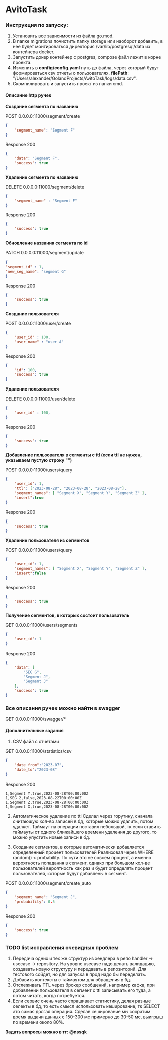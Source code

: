 # **AvitoTask**

### **Инструкция по запуску:**

1. Установить все зависимости из файла go.mod.
2. В папке migrations почистить папку storage или наоборот добавить, в нее будет монтироваться директория /var/lib/postgresql/data из контейнера docker.
3. Запустить докер контейнер с postgres, сompose файл лежит в корне проекта.
4. Изменить в **config/config.yaml** путь до файла, через который будут формироваться csv отчеты о пользователях.
**filePath**: "/Users/alexander/GolandProjects/AvitoTask/logs/data.csv".
5. Скомпилировать и запустить проект из папки cmd.

#### **Описание http ручек**

**Создание сегмента по названию**

POST 0.0.0.0:11000/segment/create
````json
{
    "segment_name": "Segment F"
}
````

Response 200
````json
{
    "data": "Segment F",
    "success": true
}
````





**Удаление сегмента по названию**

DELETE 0.0.0.0:11000/segment/delete
````json
{
    "segment_name" : "Segment F"
}
````

Response 200
````json
{
    "success": true
}
````

**Обновление названия сегмента по id**

PATCH 0.0.0.0:11000/segment/update
````json
{
"segment_id" : 1,
"new_seg_name": "segment G"
}
````

Response 200
````json
{
    "success": true
}
````

**Создание пользователя**

POST 0.0.0.0:11000/user/create
````json
{   
    "user_id" : 100,
    "user_name" : "user A"
}
````

Response 200
````json
{
    "id": 100,
    "success": true
}
````

**Удаление пользователя**

DELETE 0.0.0.0:11000/user/delete
````json
{   
    "user_id" : 100,
}
````

Response 200
````json
{
    "success": true
}
````

**Добавление пользователя в сегменты с ttl (если ttl не нужен, указываем пустую строку "")**

POST 0.0.0.0:11000/users/query

````json
{
    "user_id": 1,
    "ttl": ["2023-08-28", "2023-08-28", "2023-08-28"],
    "segment_names": [ "Segment X", "Segment Y", "Segment Z" ],
    "insert":true
}
````

Response 200
````json
{
    "success": true
}
````

**Удаление пользователя из сегментов**

POST 0.0.0.0:11000/users/query

````json
{
    "user_id": 1,
    "segment_names": [ "Segment X", "Segment Y", "Segment Z" ],
    "insert":false
}
````

Response 200
````json
{
    "success": true
}
````

**Получение сегментов, в которых состоит пользователь**

GET 0.0.0.0:11000/users/segments

````json
{
    "user_id": 1
}
````

Response 200
````json
{
    "data": [
        "SEG G",
        "Segment J",
        "Segment J"
    ],
    "success": true
}
````

### Все описания ручек можно найти в swagger

GET 0.0.0.0:11000/swagger/*



#### Дополнительные задания
1. CSV файл с отчетами  

GET 0.0.0.0:11000/statistics/csv
````json
{
    "date_from":"2023-07",
    "date_to":"2023-08"
}
````

Response 200

````csv
1,Segment Y,true,2023-08-28T00:00:00Z
1,SEG 2,false,2023-08-22T00:00:00Z
1,Segment Z,true,2023-08-28T00:00:00Z
1,Segment X,true,2023-08-28T00:00:00Z
````

2. Автоматическое удаление по ttl
   Сделал через горутину, сначала считающую кол-во записей в бд, которые можно удалить, потом удаляет. Таймаут на операции поставил небольшой, тк если ставить таймауты от одного ближайшего времени удаления до другого, то можно упустить новые записи в бд.

4. Создание сегментов, в которые автоматически добавляется определенный процент пользователей
   Реализовал через WHERE random() < probability. По сути это не совсем процент, а именно вероятность попадания в сегмент, однако при большом кол-ве пользователей вероятность как раз и будет определять процент пользователей, которые будут добавлены в сегмент.

POST 0.0.0.0:11000/segment/create_auto
````json
{
    "segment_name": "Segment J",
    "probability": 0.5
}
````

Response 200

````json
{
    "success": true
}
````




### TODO list исправления очевидных проблем
1. Передача одних и тех же структур из хендлера в репо handler -> usecase -> repository. На уровне usecase надо делать валидацию, создавать новую структуру и передавать в репозиторий. Для тестового сойдет, но для запуска в прод надо бы переделать.
2. Добавить контексты с таймаутом для обращения в бд.
3. Отслеживать TTL через брокер сообщений, например кафка, при добавлении пользователя в сегмент с ttl записывать его туда, а потом читать, когда потребуется.
4. Если сервис очень часто спрашивает статистику, делая разные селекты в бд, то есть смысл использовать кеширование, тк SELECT это самая долгая операция. Сделав кеширование мы сократим время выдачи данных с 150-300 мс примерно до 30-50 мс, выигрыш по времени около 80%.

**Задать вопросы можно в тг: @nssqk**


